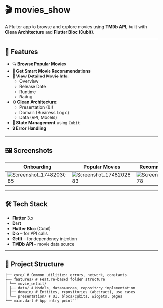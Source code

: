 # 🎬 movies_show

A Flutter app to browse and explore movies using **TMDb API**, built with **Clean Architecture** and **Flutter Bloc (Cubit)**.

---

## 🚀 Features

- 🔍 **Browse Popular Movies**
- 🧠 **Get Smart Movie Recommendations**
- 📝 **View Detailed Movie Info**:
  - Overview
  - Release Date
  - Runtime
  - Rating
- ⚙️ **Clean Architecture**:
  - Presentation (UI)
  - Domain (Business Logic)
  - Data (API, Models)
- 🔁 **State Management** using `Cubit`
- 🔒 **Error Handling**

---

## 🖼️ Screenshots

| Onboarding | Popular Movies | Recommendations List |
|--------------|------------------|---------------|
| ![Screenshot_1748203085](https://github.com/user-attachments/assets/b806b27c-b700-4b23-a371-948a51c2aa19) | ![Screenshot_1748202883](https://github.com/user-attachments/assets/b69ff707-e29e-49e5-93de-9e4be8e7f08e) | ![Screenshot_1748202878](https://github.com/user-attachments/assets/6edc780f-f63b-4ecc-a21a-7322396986ae) |

---

## 🛠️ Tech Stack

- **Flutter** 3.x
- **Dart**
- **Flutter Bloc** (Cubit)
- **Dio** – for API calls
- **GetIt** – for dependency injection
- **TMDb API** – movie data source

---

## 📂 Project Structure

``` lib/
├── core/ # Common utilities: errors, network, constants
├── features/ # Feature-based folder structure
│ └── movie_detail/
│ ├── data/ # Models, datasources, repository implementation
│ ├── domain/ # Entities, repositories (abstract), use cases
│ └── presentation/ # UI, blocs/cubits, widgets, pages
└── main.dart # App entry point```
